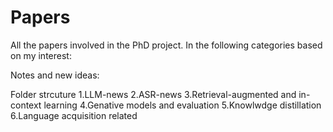 # Papers
All the papers involved in the PhD project. In the following categories based on my interest:

Notes and new ideas: 

Folder strcuture
1.LLM-news
2.ASR-news
3.Retrieval-augmented and in-context learning
4.Genative models and evaluation
5.Knowlwdge distillation 
6.Language acquisition related

